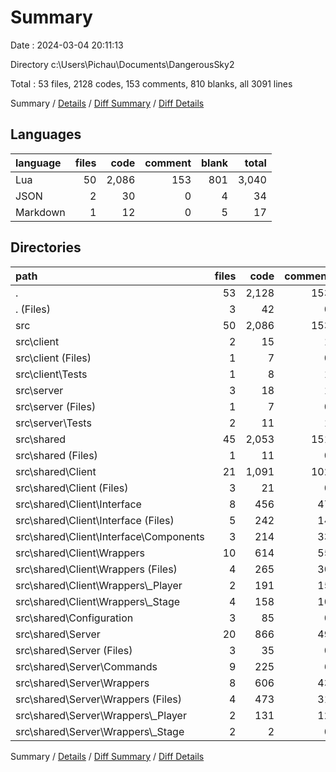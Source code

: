 # Summary

Date : 2024-03-04 20:11:13

Directory c:\\Users\\Pichau\\Documents\\DangerousSky2

Total : 53 files,  2128 codes, 153 comments, 810 blanks, all 3091 lines

Summary / [Details](details.md) / [Diff Summary](diff.md) / [Diff Details](diff-details.md)

## Languages
| language | files | code | comment | blank | total |
| :--- | ---: | ---: | ---: | ---: | ---: |
| Lua | 50 | 2,086 | 153 | 801 | 3,040 |
| JSON | 2 | 30 | 0 | 4 | 34 |
| Markdown | 1 | 12 | 0 | 5 | 17 |

## Directories
| path | files | code | comment | blank | total |
| :--- | ---: | ---: | ---: | ---: | ---: |
| . | 53 | 2,128 | 153 | 810 | 3,091 |
| . (Files) | 3 | 42 | 0 | 9 | 51 |
| src | 50 | 2,086 | 153 | 801 | 3,040 |
| src\\client | 2 | 15 | 1 | 7 | 23 |
| src\\client (Files) | 1 | 7 | 0 | 2 | 9 |
| src\\client\\Tests | 1 | 8 | 1 | 5 | 14 |
| src\\server | 3 | 18 | 1 | 6 | 25 |
| src\\server (Files) | 1 | 7 | 0 | 2 | 9 |
| src\\server\\Tests | 2 | 11 | 1 | 4 | 16 |
| src\\shared | 45 | 2,053 | 151 | 788 | 2,992 |
| src\\shared (Files) | 1 | 11 | 0 | 5 | 16 |
| src\\shared\\Client | 21 | 1,091 | 102 | 453 | 1,646 |
| src\\shared\\Client (Files) | 3 | 21 | 0 | 7 | 28 |
| src\\shared\\Client\\Interface | 8 | 456 | 47 | 198 | 701 |
| src\\shared\\Client\\Interface (Files) | 5 | 242 | 14 | 95 | 351 |
| src\\shared\\Client\\Interface\\Components | 3 | 214 | 33 | 103 | 350 |
| src\\shared\\Client\\Wrappers | 10 | 614 | 55 | 248 | 917 |
| src\\shared\\Client\\Wrappers (Files) | 4 | 265 | 30 | 103 | 398 |
| src\\shared\\Client\\Wrappers\\_Player | 2 | 191 | 15 | 72 | 278 |
| src\\shared\\Client\\Wrappers\\_Stage | 4 | 158 | 10 | 73 | 241 |
| src\\shared\\Configuration | 3 | 85 | 0 | 1 | 86 |
| src\\shared\\Server | 20 | 866 | 49 | 329 | 1,244 |
| src\\shared\\Server (Files) | 3 | 35 | 0 | 11 | 46 |
| src\\shared\\Server\\Commands | 9 | 225 | 6 | 80 | 311 |
| src\\shared\\Server\\Wrappers | 8 | 606 | 43 | 238 | 887 |
| src\\shared\\Server\\Wrappers (Files) | 4 | 473 | 31 | 176 | 680 |
| src\\shared\\Server\\Wrappers\\_Player | 2 | 131 | 12 | 62 | 205 |
| src\\shared\\Server\\Wrappers\\_Stage | 2 | 2 | 0 | 0 | 2 |

Summary / [Details](details.md) / [Diff Summary](diff.md) / [Diff Details](diff-details.md)
